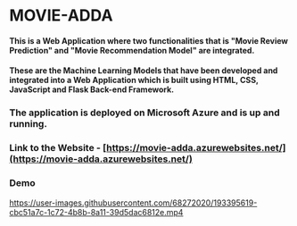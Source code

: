 # MOVIE-ADDA

#### This is a Web Application where two functionalities that is "Movie Review Prediction" and "Movie Recommendation Model" are integrated. 
#### These are the Machine Learning Models that have been developed and integrated into a Web Application which is built using HTML, CSS, JavaScript and Flask Back-end Framework. 
### The application is deployed on Microsoft Azure and is up and running.

### Link to the Website - [https://movie-adda.azurewebsites.net/](https://movie-adda.azurewebsites.net/)


### Demo




https://user-images.githubusercontent.com/68272020/193395619-cbc51a7c-1c72-4b8b-8a11-39d5dac6812e.mp4

